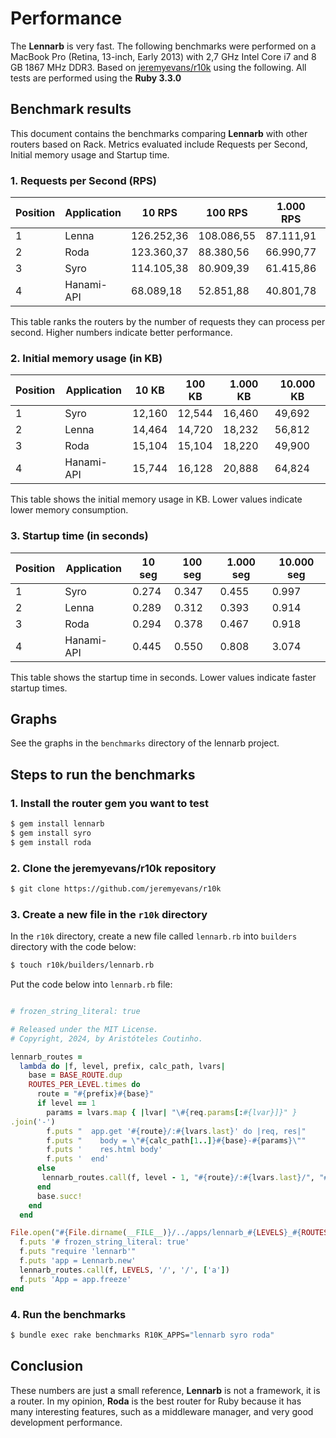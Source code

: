 # Performance

The **Lennarb** is very fast. The following benchmarks were performed on a MacBook Pro (Retina, 13-inch, Early 2013) with 2,7 GHz Intel Core i7 and 8 GB 1867 MHz DDR3. Based on [jeremyevans/r10k](https://github.com/jeremyevans/r10k) using the following. All tests are performed using the **Ruby 3.3.0**

## Benchmark results

This document contains the benchmarks comparing **Lennarb** with other routers based on Rack. Metrics evaluated include Requests per Second, Initial memory usage and Startup time.

### 1. Requests per Second (RPS)

| Position | Application | 10 RPS     | 100 RPS    | 1.000 RPS | 10.000 RPS |
| -------- | ----------- | ---------- | ---------- | --------- | ---------- |
| 1        | Lenna       | 126.252,36 | 108.086,55 | 87.111,91 | 68.460,64  |
| 2        | Roda        | 123.360,37 | 88.380,56  | 66.990,77 | 48.108,29  |
| 3        | Syro        | 114.105,38 | 80.909,39  | 61.415,86 | 46.639,81  |
| 4        | Hanami-API  | 68.089,18  | 52.851,88  | 40.801,78 | 27.996,00  |

This table ranks the routers by the number of requests they can process per second. Higher numbers indicate better performance.

### 2. Initial memory usage (in KB)

| Position | Application | 10 KB  | 100 KB | 1.000 KB | 10.000 KB |
| -------- | ----------- | ------ | ------ | -------- | --------- |
| 1        | Syro        | 12,160 | 12,544 | 16,460   | 49,692    |
| 2        | Lenna       | 14,464 | 14,720 | 18,232   | 56,812    |
| 3        | Roda        | 15,104 | 15,104 | 18,220   | 49,900    |
| 4        | Hanami-API  | 15,744 | 16,128 | 20,888   | 64,824    |

This table shows the initial memory usage in KB. Lower values indicate lower memory consumption.

### 3. Startup time (in seconds)

| Position | Application | 10 seg | 100 seg | 1.000 seg | 10.000 seg |
| -------- | ----------- | ------ | ------- | --------- | ---------- |
| 1        | Syro        | 0.274  | 0.347   | 0.455     | 0.997      |
| 2        | Lenna       | 0.289  | 0.312   | 0.393     | 0.914      |
| 3        | Roda        | 0.294  | 0.378   | 0.467     | 0.918      |
| 4        | Hanami-API  | 0.445  | 0.550   | 0.808     | 3.074      |

This table shows the startup time in seconds. Lower values indicate faster startup times.

## Graphs

See the graphs in the `benchmarks` directory of the lennarb project.

## Steps to run the benchmarks

### 1. Install the router gem you want to test

```bash
$ gem install lennarb
$ gem install syro
$ gem install roda
```

### 2. Clone the jeremyevans/r10k repository

```bash
$ git clone https://github.com/jeremyevans/r10k
```

### 3. Create a new file in the `r10k` directory

In the `r10k` directory, create a new file called `lennarb.rb` into `builders` directory with the code below:

```bash
$ touch r10k/builders/lennarb.rb
```

Put the code below into `lennarb.rb` file:

```rb

# frozen_string_literal: true

# Released under the MIT License.
# Copyright, 2024, by Aristóteles Coutinho.

lennarb_routes =
  lambda do |f, level, prefix, calc_path, lvars|
    base = BASE_ROUTE.dup
    ROUTES_PER_LEVEL.times do
      route = "#{prefix}#{base}"
      if level == 1
        params = lvars.map { |lvar| "\#{req.params[:#{lvar}]}" }
.join('-')
        f.puts "  app.get '#{route}/:#{lvars.last}' do |req, res|"
        f.puts "    body = \"#{calc_path[1..]}#{base}-#{params}\""
        f.puts '    res.html body'
        f.puts '  end'
      else
       lennarb_routes.call(f, level - 1, "#{route}/:#{lvars.last}/", "#{calc_path}#{base}/", lvars + [lvars.last.succ])
      end
      base.succ!
    end
  end

File.open("#{File.dirname(__FILE__)}/../apps/lennarb_#{LEVELS}_#{ROUTES_PER_LEVEL}.rb", 'wb') do |f|
  f.puts '# frozen_string_literal: true'
  f.puts "require 'lennarb'"
  f.puts 'app = Lennarb.new'
  lennarb_routes.call(f, LEVELS, '/', '/', ['a'])
  f.puts 'App = app.freeze'
end
```

### 4. Run the benchmarks

```bash
$ bundle exec rake benchmarks R10K_APPS="lennarb syro roda"
```

## Conclusion

These numbers are just a small reference, **Lennarb** is not a framework, it is a router. In my opinion, **Roda** is the best router for Ruby because it has many interesting features, such as a middleware manager, and very good development performance.
